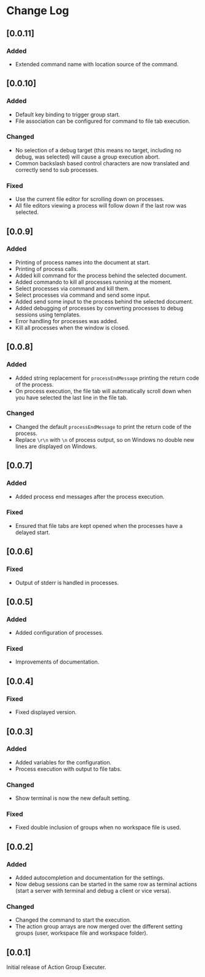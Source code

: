 # Change Log

## [0.0.11]

### Added

* Extended command name with location source of the command.

## [0.0.10]

### Added

* Default key binding to trigger group start.
* File association can be configured for command to file tab execution.

### Changed

* No selection of a debug target (this means no target, including no debug, was selected) will cause a group execution abort.
* Common backslash based control characters are now translated and correctly send to sub processes.

### Fixed

* Use the current file editor for scrolling down on processes.
* All file editors viewing a process will follow down if the last row was selected.

## [0.0.9]

### Added

* Printing of process names into the document at start.
* Printing of process calls.
* Added kill command for the process behind the selected document.
* Added commando to kill all processes running at the moment.
* Select processes via command and kill them.
* Select processes via command and send some input.
* Added send some input to the process behind the selected document.
* Added debugging of processes by converting processes to debug sessions using templates.
* Error handling for processes was added.
* Kill all processes when the window is closed.

## [0.0.8]

### Added

* Added string replacement for `processEndMessage` printing the return code of the process.
* On process execution, the file tab will automatically scroll down when you have selected the last line in the file tab.

### Changed

* Changed the default `processEndMessage` to print the return code of the process.
* Replace `\r\n` with `\n` of process output, so on Windows no double new lines are displayed on Windows.

## [0.0.7]

### Added

* Added process end messages after the process execution.

### Fixed

* Ensured that file tabs are kept opened when the processes have a delayed start.

## [0.0.6]

### Fixed

* Output of stderr is handled in processes.

## [0.0.5]

### Added

* Added configuration of processes.

### Fixed

* Improvements of documentation.

## [0.0.4]

### Fixed

* Fixed displayed version.

## [0.0.3]

### Added

* Added variables for the configuration.
* Process execution with output to file tabs.

### Changed

* Show terminal is now the new default setting.

### Fixed

* Fixed double inclusion of groups when no workspace file is used.

## [0.0.2]

### Added

* Added autocompletion and documentation for the settings.
* Now debug sessions can be started in the same row as terminal actions (start a server with terminal and debug a client or vice versa).

### Changed

* Changed the command to start the execution.
* The action group arrays are now merged over the different setting groups (user, workspace file and workspace folder).

## [0.0.1]

Initial release of Action Group Executer.

